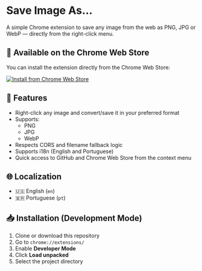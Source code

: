 # Save Image As...

A simple Chrome extension to save any image from the web as PNG, JPG or WebP — directly from the right-click menu.

## 🛒 Available on the Chrome Web Store

You can install the extension directly from the Chrome Web Store:

[![Install from Chrome Web Store](https://img.shields.io/chrome-web-store/v/lfmnkgdmceifplfmmhjjincclbjonfpd?label=Install%20now&style=for-the-badge&logo=google-chrome)](https://chrome.google.com/webstore/detail/lfmnkgdmceifplfmmhjjincclbjonfpd)


## 🧩 Features

- Right-click any image and convert/save it in your preferred format
- Supports:
  - PNG
  - JPG
  - WebP
- Respects CORS and filename fallback logic
- Supports i18n (English and Portuguese)
- Quick access to GitHub and Chrome Web Store from the context menu

## 🌐 Localization

- 🇺🇸 English (`en`)
- 🇧🇷 Portuguese (`pt`)

## 📥 Installation (Development Mode)

1. Clone or download this repository
2. Go to `chrome://extensions/`
3. Enable **Developer Mode**
4. Click **Load unpacked**
5. Select the project directory

